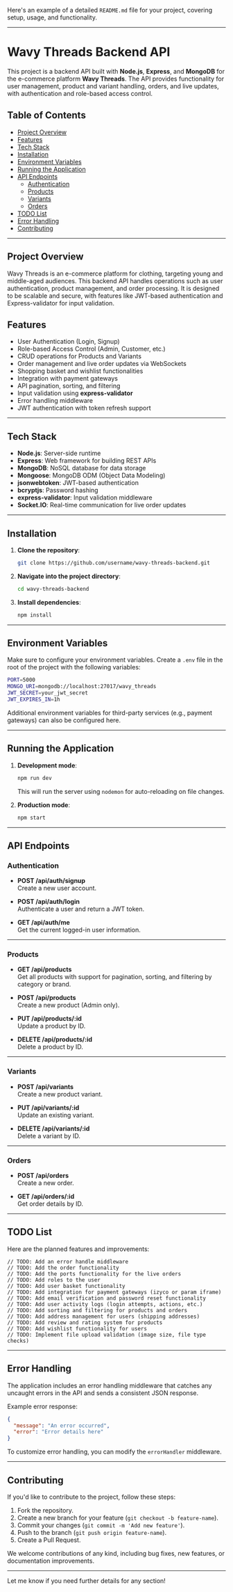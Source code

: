 Here's an example of a detailed `README.md` file for your project, covering setup, usage, and functionality.

---

# **Wavy Threads Backend API**

This project is a backend API built with **Node.js**, **Express**, and **MongoDB** for the e-commerce platform **Wavy Threads**. The API provides functionality for user management, product and variant handling, orders, and live updates, with authentication and role-based access control.

## **Table of Contents**

- [Project Overview](#project-overview)
- [Features](#features)
- [Tech Stack](#tech-stack)
- [Installation](#installation)
- [Environment Variables](#environment-variables)
- [Running the Application](#running-the-application)
- [API Endpoints](#api-endpoints)
  - [Authentication](#authentication)
  - [Products](#products)
  - [Variants](#variants)
  - [Orders](#orders)
- [TODO List](#todo-list)
- [Error Handling](#error-handling)
- [Contributing](#contributing)

---

## **Project Overview**

Wavy Threads is an e-commerce platform for clothing, targeting young and middle-aged audiences. This backend API handles operations such as user authentication, product management, and order processing. It is designed to be scalable and secure, with features like JWT-based authentication and Express-validator for input validation.

## **Features**

- User Authentication (Login, Signup)
- Role-based Access Control (Admin, Customer, etc.)
- CRUD operations for Products and Variants
- Order management and live order updates via WebSockets
- Shopping basket and wishlist functionalities
- Integration with payment gateways
- API pagination, sorting, and filtering
- Input validation using **express-validator**
- Error handling middleware
- JWT authentication with token refresh support

---

## **Tech Stack**

- **Node.js**: Server-side runtime
- **Express**: Web framework for building REST APIs
- **MongoDB**: NoSQL database for data storage
- **Mongoose**: MongoDB ODM (Object Data Modeling)
- **jsonwebtoken**: JWT-based authentication
- **bcryptjs**: Password hashing
- **express-validator**: Input validation middleware
- **Socket.IO**: Real-time communication for live order updates

---

## **Installation**

1. **Clone the repository**:

   ```bash
   git clone https://github.com/username/wavy-threads-backend.git
   ```

2. **Navigate into the project directory**:

   ```bash
   cd wavy-threads-backend
   ```

3. **Install dependencies**:

   ```bash
   npm install
   ```

---

## **Environment Variables**

Make sure to configure your environment variables. Create a `.env` file in the root of the project with the following variables:

```bash
PORT=5000
MONGO_URI=mongodb://localhost:27017/wavy_threads
JWT_SECRET=your_jwt_secret
JWT_EXPIRES_IN=1h
```

Additional environment variables for third-party services (e.g., payment gateways) can also be configured here.

---

## **Running the Application**

1. **Development mode**:

   ```bash
   npm run dev
   ```

   This will run the server using `nodemon` for auto-reloading on file changes.

2. **Production mode**:

   ```bash
   npm start
   ```

---

## **API Endpoints**

### **Authentication**

- **POST /api/auth/signup**  
  Create a new user account.

- **POST /api/auth/login**  
  Authenticate a user and return a JWT token.

- **GET /api/auth/me**  
  Get the current logged-in user information.

---

### **Products**

- **GET /api/products**  
  Get all products with support for pagination, sorting, and filtering by category or brand.

- **POST /api/products**  
  Create a new product (Admin only).

- **PUT /api/products/:id**  
  Update a product by ID.

- **DELETE /api/products/:id**  
  Delete a product by ID.

---

### **Variants**

- **POST /api/variants**  
  Create a new product variant.

- **PUT /api/variants/:id**  
  Update an existing variant.

- **DELETE /api/variants/:id**  
  Delete a variant by ID.

---

### **Orders**

- **POST /api/orders**  
  Create a new order.

- **GET /api/orders/:id**  
  Get order details by ID.

---

## **TODO List**

Here are the planned features and improvements:

```plaintext
// TODO: Add an error handle middleware
// TODO: Add the order functionality
// TODO: Add the ports functionality for the live orders
// TODO: Add roles to the user
// TODO: Add user basket functionality
// TODO: Add integration for payment gateways (izyco or param iframe)
// TODO: Add email verification and password reset functionality
// TODO: Add user activity logs (login attempts, actions, etc.)
// TODO: Add sorting and filtering for products and orders
// TODO: Add address management for users (shipping addresses)
// TODO: Add review and rating system for products
// TODO: Add wishlist functionality for users
// TODO: Implement file upload validation (image size, file type checks)
```

---

## **Error Handling**

The application includes an error handling middleware that catches any uncaught errors in the API and sends a consistent JSON response.

Example error response:

```json
{
  "message": "An error occurred",
  "error": "Error details here"
}
```

To customize error handling, you can modify the `errorHandler` middleware.

---

## **Contributing**

If you'd like to contribute to the project, follow these steps:

1. Fork the repository.
2. Create a new branch for your feature (`git checkout -b feature-name`).
3. Commit your changes (`git commit -m 'Add new feature'`).
4. Push to the branch (`git push origin feature-name`).
5. Create a Pull Request.

We welcome contributions of any kind, including bug fixes, new features, or documentation improvements.

---

Let me know if you need further details for any section!
